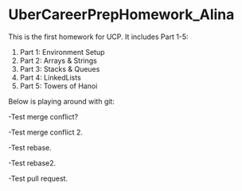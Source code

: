 # UberCareerPrepHomework_Alina
This is the first homework for UCP.
It includes Part 1-5:

1. Part 1: Environment Setup
2. Part 2: Arrays & Strings
3. Part 3: Stacks & Queues
4. Part 4: LinkedLists
5. Part 5: Towers of Hanoi

Below is playing around with git:

-Test merge conflict?

-Test merge conflict 2.

-Test rebase.

-Test rebase2.

-Test pull request.
